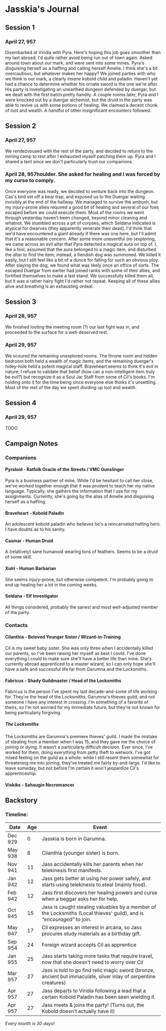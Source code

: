 # Jasskia's Journal
## Session 1
### April 27, 957 
Disembarked at Viridia with Pyra. Here's hoping this job goes smoother than my 
last abroad; I'd quite rather avoid being run out of town again. Asked around 
town about our mark, and were sent into some mines. Pyra's disguising herself as 
a halfling and calling herself Amelie. I think she's a bit overcautious, but 
whatever makes her happy?
We joined parties with who we think is our mark, a clearly *insane* 
kobold child and paladin. Haven't yet had a chance to determine whether his 
ornate sword is the one we're after. His party is investigating an unearthed 
dungeon defended by duergar, but we dealt with the first batch pretty handily. 
A couple rooms later, Pyra and I were knocked out by a duergar alchemist, but 
the druid in the party was able to revive us with some potions of healing. We 
claimed a decent chunk of loot and wealth. A handful of other insignificant 
encounters followed. 
## Session 2
### April 27, 957 
We rendezvoused with the rest of the party, and decided to return to the mining 
camp to rest after I exhausted myself patching them up. Pyra and I shared a
tent since we don't particularly trust our companions. 
### April 28, 957houlder. She asked for healing and I was forced by my curse to comply. 
Once everyone was ready, we decided to venture back into the dungeon. Cas's 
bird set off a bear trap, and exposed us to the Duergar waiting invisibly at the
end of the hallway. We managed to survive the ambush, but my injury-prone allies 
required a good bit of healing and several of our foes escaped before we could
execute them. 
Most of the rooms we went through yesterday haven't been changed, beyond minor 
cleaning and whatnot. We stumbled across a pit of corpses, which Seldana 
indicated is atypical for dwarves (they apparently venerate their dead). I'd 
think that we'd have encountered a giant already if there was one here, but I'll
admit that it's a reasonable concern. 
After some more uneventful (re-)exploring, we came across an evil altar that 
Pyra detected a magical aura on top of. I, like a fool, assumed that the aura 
belonged to a magic item, and disturbed the altar to find the item; instead, a 
fiendish dog was summoned. We killed it easily, but I still feel like a bit of a
dunce for falling for such an obvious ploy. 
After slaying the dog, we found what was likely once an office of sorts. The 
escaped Duergar from earlier had joined ranks with some of their allies, and 
fortified themselves to make a last stand. We successfully killed them all, but 
it was a rather hairy fight I'd rather not repeat. Keeping all of these allies 
alive and breathing is an exhausting ordeal. 
## Session 3
### April 28, 957
We finished looting the meeting room (?) our last fight was in, and proceeded to
the surface for a well-deserved rest.
### April 29, 957
We scoured the remaining unexplored rooms. The throne room and hidden bedroom 
both held a wealth of magic items, and the remaining duergar's hidey-hole held
a potent magical staff. Braveheart seems to think it's evil in nature; I refuse
to validate that belief (how can a non-intelligent item truly be *evil*?) but
recognize it as a Soul Jar Staff from some of Cil's books. I'm holding onto it
for the time being since everyone else thinks it's unsettling. Most of the rest
of the day we spent dividing up loot and wealth. 
## Session 4
### April 29, 957
TODO


## Campaign Notes
### Companions
#### Pyraloid - Ratfolk Oracle of the Streets / VMC Gunslinger
Pyra is a business partner of mine. While I'd be hesitant to call her close, 
we've worked together enough that it was prudent to teach her my native language. 
Typically, she gathers the information that I use for my assignments. Currently,
she's going by the alias of Amelie and disguising herself as a halfling. 
#### Braveheart - Kobold Paladin
An adolescent kobold paladin who believes he's a reincarnated halfing hero. I 
have doubts as to his sanity. 
#### Casmar - Human Druid
A (relatively) sane humanoid wearing tons of feathers. Seems to be a druid of 
some skill. 
#### Xulri - Human Barbarian
She seems injury-prone, but otherwise competent. I'm probably going to end up 
healing her a lot in the coming weeks. 
#### Seldana - Elf Investigator
All things considered, probably the sanest and most well-adjusted member of the 
party. 
### Contacts
#### Cilanthia - Beloved Younger Sister / Wizard-in-Training
Cil is my sweet baby sister. She was only three when I accidentally killed our 
parents, so I've been raising her myself as best I could. I've done everything I
could to make sure she'll have a better life than mine. She's currently abroad 
apprenticed to a master wizard, so I can only hope she'll have a safe and 
successful life far from Garumna and the Locksmiths.	
#### Fabricus - Shady Guildmaster / Head of the Locksmiths
Fabricus is the person I've spent my last decade-and-some of life working for. 
They're the head of the Locksmiths, Garumna's thieves guild, and not someone I 
have any interest in crossing. I'm something of a favorite of theirs, so I'm not
worried for my immediate future, but they're not known for being particularly 
forgiving. 
##### The Locksmiths
The Locksmiths are Garumna's premiere thieves' guild. I made the mistake of 
stealing from a member when I was 15, and they gave me the choice of joining or 
dying. It wasn't a particularly difficult decision. Ever since, I've worked for 
them, doing everything from petty theft to wetwork. I've got mixed feeling on 
the guild as a whole: while I still resent them somewhat for threatening me into
joining, they've treated me fairly by-and-large.	I'd like to leave someday, but
not before I'm certain it won't jeopardize Cil's apprenticeship.	
#### Viskiks - Sahaugin Necromancer

## Backstory
### Timeline:
| Date		| Age	| Event	|
|-----------|-----|--------|
| Dec 929	|	0	| Jasskia is born in Garumna.
| May 938	|	8	| Cilanthia (younger sister) is born. 
| Nov 941	|	11	| Jass accidentally kills her parents when her telekinesis first manifests.
| Jan 942	|	12	| Jass gets better at using her power safely, and starts using telekinesis to steal (mainly food).
| Feb 942	|	12	| Jass first discovers her healing powers and curse when a beggar asks her for help. 
| Oct 945	|	15	| Jass is caught stealing valuables by a member of the Locksmiths (Local thieves' guild), and is *"encouraged"* to join. 
| May 947	|	17	| Cil expresses an interest in arcana, so Jass procures study materials as a birthday gift.
| Sep 954	|	24	| Foreign wizard accepts Cil as apprentice
| Jan 955	|	25	| Jass starts taking more tasks that require travel, now that she doesn't need to worry over Cil
| Mar 957	|	27	| Jass is told to go find relic magic sword (bronze, ancient but immaculate, silver inlay of serpentine creatures)
| Apr 957	|	27	| Jass departs to Viridia following a lead that a certain Kobold Paladin has been seen wielding it. 
| Apr 957	|	27	| Jass meets & joins the party! (Turns out, the Kobold doesn't actually have it)

*Every month is 30 days!*